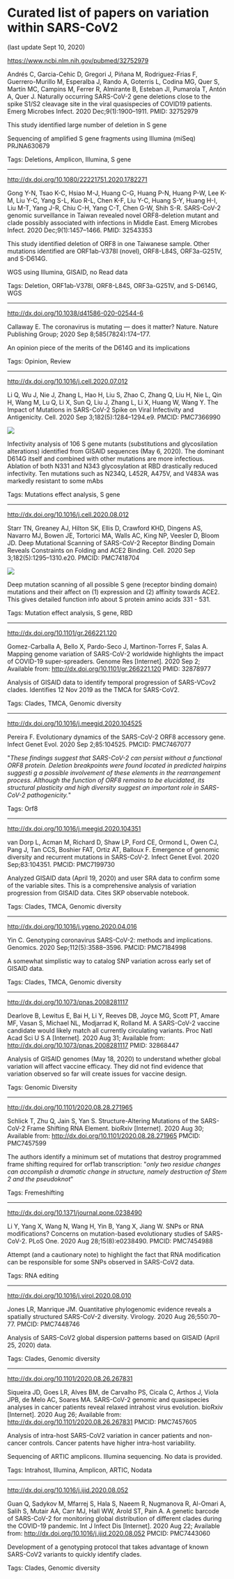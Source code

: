 
# Curated list of papers on variation within SARS-CoV2

(last update Sept 10, 2020)

https://www.ncbi.nlm.nih.gov/pubmed/32752979

Andrés C, Garcia-Cehic D, Gregori J, Piñana M, Rodriguez-Frias F, Guerrero-Murillo M, Esperalba J, Rando A, Goterris L, Codina MG, Quer S, Martín MC, Campins M, Ferrer R, Almirante B, Esteban JI, Pumarola T, Antón A, Quer J. Naturally occurring SARS-CoV-2 gene deletions close to the spike S1/S2 cleavage site in the viral quasispecies of COVID19 patients. Emerg Microbes Infect. 2020 Dec;9(1):1900–1911. PMID: 32752979

This study identified large number of deletion in S gene

Sequencing of amplified S gene fragments using Illumina (miSeq) PRJNA630679

Tags: Deletions, Amplicon, Illumina, S gene


-----

http://dx.doi.org/10.1080/22221751.2020.1782271

Gong Y-N, Tsao K-C, Hsiao M-J, Huang C-G, Huang P-N, Huang P-W, Lee K-M, Liu Y-C, Yang S-L, Kuo R-L, Chen K-F, Liu Y-C, Huang S-Y, Huang H-I, Liu M-T, Yang J-R, Chiu C-H, Yang C-T, Chen G-W, Shih S-R. SARS-CoV-2 genomic surveillance in Taiwan revealed novel ORF8-deletion mutant and clade possibly associated with infections in Middle East. Emerg Microbes Infect. 2020 Dec;9(1):1457–1466. PMID: 32543353

This study identified deletion of ORF8 in one Taiwanese sample. Other mutations identified are ORF1ab-V378I (novel), ORF8-L84S, ORF3a-G251V, and S-D614G.

WGS using Illumina, GISAID, no Read data

Tags: Deletion, ORF1ab-V378I, ORF8-L84S, ORF3a-G251V, and S-D614G, WGS

------

http://dx.doi.org/10.1038/d41586-020-02544-6

Callaway E. The coronavirus is mutating — does it matter? Nature. Nature Publishing Group; 2020 Sep 8;585(7824):174–177.

An opinion piece of the merits of the D614G and its implications

Tags: Opinion, Review

-------

http://dx.doi.org/10.1016/j.cell.2020.07.012

Li Q, Wu J, Nie J, Zhang L, Hao H, Liu S, Zhao C, Zhang Q, Liu H, Nie L, Qin H, Wang M, Lu Q, Li X, Sun Q, Liu J, Zhang L, Li X, Huang W, Wang Y. The Impact of Mutations in SARS-CoV-2 Spike on Viral Infectivity and Antigenicity. Cell. 2020 Sep 3;182(5):1284–1294.e9. PMCID: PMC7366990

![](https://els-jbs-prod-cdn.jbs.elsevierhealth.com/cms/attachment/689a6d1a-07f1-44dc-9fb3-3644ad204a42/gr3.jpg)

Infectivity analysis of 106 S gene mutants (substitutions and glycosilation alterations) identified from GISAID sequences (May 6, 2020). The dominant D614G itself and combined with other
mutations are more infectious. Ablation of both N331 and N343 glycosylation at RBD
drastically reduced infectivity. Ten mutations such as N234Q, L452R, A475V, and V483A
was markedly resistant to some mAbs

Tags: Mutations effect analysis, S gene

--------

http://dx.doi.org/10.1016/j.cell.2020.08.012

Starr TN, Greaney AJ, Hilton SK, Ellis D, Crawford KHD, Dingens AS, Navarro MJ, Bowen JE, Tortorici MA, Walls AC, King NP, Veesler D, Bloom JD. Deep Mutational Scanning of SARS-CoV-2 Receptor Binding Domain Reveals Constraints on Folding and ACE2 Binding. Cell. 2020 Sep 3;182(5):1295–1310.e20. PMCID: PMC7418704

![](https://els-jbs-prod-cdn.jbs.elsevierhealth.com/cms/attachment/01b3c8e1-9343-4e0a-9f40-887cdd50f33e/gr3.jpg)

Deep mutation scanning of all possible S gene (receptor binding domain) mutations and their affect on (1) expression and (2) affinity towards ACE2. This gives detailed function info about S protein amino acids 331 - 531.

Tags: Mutation effect analysis, S gene, RBD

-------

http://dx.doi.org/10.1101/gr.266221.120

Gomez-Carballa A, Bello X, Pardo-Seco J, Martinon-Torres F, Salas A. Mapping genome variation of SARS-CoV-2 worldwide highlights the impact of COVID-19 super-spreaders. Genome Res [Internet]. 2020 Sep 2; Available from: http://dx.doi.org/10.1101/gr.266221.120 PMID: 32878977

Analysis of GISAID data to identify temporal progression of SARS-VCov2 clades. Identifies 12 Nov 2019 as the TMCA for SARS-CoV2.

Tags: Clades, TMCA, Genomic diversity

-------

http://dx.doi.org/10.1016/j.meegid.2020.104525

Pereira F. Evolutionary dynamics of the SARS-CoV-2 ORF8 accessory gene. Infect Genet Evol. 2020 Sep 2;85:104525. PMCID: PMC7467077

"*These findings suggest that SARS-CoV-2 can persist without a functional ORF8 protein. Deletion breakpoints were found located in predicted hairpins suggesti g a possible involvement of these elements in the rearrangement process. Although the function of ORF8 remains to be elucidated, its structural plasticity and high diversity suggest an important role in SARS-CoV-2 pathogenicity.*"


Tags: Orf8

-----

http://dx.doi.org/10.1016/j.meegid.2020.104351

van Dorp L, Acman M, Richard D, Shaw LP, Ford CE, Ormond L, Owen CJ, Pang J, Tan CCS, Boshier FAT, Ortiz AT, Balloux F. Emergence of genomic diversity and recurrent mutations in SARS-CoV-2. Infect Genet Evol. 2020 Sep;83:104351. PMCID: PMC7199730

Analyzed GISAID data (April 19, 2020) and user SRA data to confirm some of the variable sites. This is a comprehensive analysis of variation progression from GISAID data. Cites SKP observable notebook.

Tags: Clades, TMCA, Genomic diversity

------

http://dx.doi.org/10.1016/j.ygeno.2020.04.016

Yin C. Genotyping coronavirus SARS-CoV-2: methods and implications. Genomics. 2020 Sep;112(5):3588–3596. PMCID: PMC7184998

A somewhat simplistic way to catalog SNP variation across early set of GISAID data.

Tags: Clades, TMCA, Genomic diversity

------

http://dx.doi.org/10.1073/pnas.2008281117

Dearlove B, Lewitus E, Bai H, Li Y, Reeves DB, Joyce MG, Scott PT, Amare MF, Vasan S, Michael NL, Modjarrad K, Rolland M. A SARS-CoV-2 vaccine candidate would likely match all currently circulating variants. Proc Natl Acad Sci U S A [Internet]. 2020 Aug 31; Available from: http://dx.doi.org/10.1073/pnas.2008281117 PMID: 32868447

Analysis of GISAID genomes (May 18, 2020) to understand whether global variation will affect vaccine efficacy. They did not find evidence that variation observed so far will create issues for vaccine design.

Tags: Genomic Diversity

-------

http://dx.doi.org/10.1101/2020.08.28.271965

Schlick T, Zhu Q, Jain S, Yan S. Structure-Altering Mutations of the SARS-CoV-2 Frame Shifting RNA Element. bioRxiv [Internet]. 2020 Aug 30; Available from: http://dx.doi.org/10.1101/2020.08.28.271965 PMCID: PMC7457599

The authors identify a minimum set of mutations that destroy programmed frame shifting required for orf1ab transcription: "*only two residue changes can accomplish a dramatic change in structure, namely destruction of Stem 2 and the pseudoknot*"

Tags: Fremeshifting

---------

http://dx.doi.org/10.1371/journal.pone.0238490

Li Y, Yang X, Wang N, Wang H, Yin B, Yang X, Jiang W. SNPs or RNA modifications? Concerns on mutation-based evolutionary studies of SARS-CoV-2. PLoS One. 2020 Aug 28;15(8):e0238490. PMCID: PMC7454988

Attempt (and a cautionary note) to highlight the fact that RNA modification can be responsible for some SNPs observed in SARS-CoV2 data.

Tags: RNA editing

-------

http://dx.doi.org/10.1016/j.virol.2020.08.010

Jones LR, Manrique JM. Quantitative phylogenomic evidence reveals a spatially structured SARS-CoV-2 diversity. Virology. 2020 Aug 26;550:70–77. PMCID: PMC7448746

Analysis of SARS-CoV2 global dispersion patterns based on GISAID (April 25, 2020) data.

Tags: Clades, Genomic diversity

-------

http://dx.doi.org/10.1101/2020.08.26.267831

Siqueira JD, Goes LR, Alves BM, de Carvalho PS, Cicala C, Arthos J, Viola JPB, de Melo AC, Soares MA. SARS-CoV-2 genomic and quasispecies analyses in cancer patients reveal relaxed intrahost virus evolution. bioRxiv [Internet]. 2020 Aug 26; Available from: http://dx.doi.org/10.1101/2020.08.26.267831 PMCID: PMC7457605

Analysis of intra-host SARS-CoV2 variation in cancer patients and non-cancer controls. Cancer patents have higher intra-host variability. 

Sequencing of ARTIC amplicons. Illumina sequencing. No data is provided.

Tags: Intrahost, Illumina, Amplicon, ARTIC, Nodata

------

http://dx.doi.org/10.1016/j.ijid.2020.08.052

Guan Q, Sadykov M, Mfarrej S, Hala S, Naeem R, Nugmanova R, Al-Omari A, Salih S, Mutair AA, Carr MJ, Hall WW, Arold ST, Pain A. A genetic barcode of SARS-CoV-2 for monitoring global distribution of different clades during the COVID-19 pandemic. Int J Infect Dis [Internet]. 2020 Aug 22; Available from: http://dx.doi.org/10.1016/j.ijid.2020.08.052 PMCID: PMC7443060

Development of a genotyping protocol that takes advantage of known SARS-CoV2 variants to quickly identify clades. 


Tags: Clades, Genomic diversity





